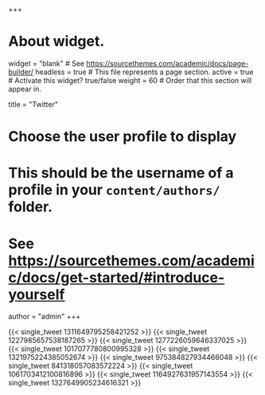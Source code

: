 +++
# About widget.
widget = "blank"  # See https://sourcethemes.com/academic/docs/page-builder/
headless = true  # This file represents a page section.
active = true  # Activate this widget? true/false
weight = 60  # Order that this section will appear in.

title = "Twitter"


# Choose the user profile to display
# This should be the username of a profile in your `content/authors/` folder.
# See https://sourcethemes.com/academic/docs/get-started/#introduce-yourself
author = "admin"
+++

<!-- <div class="twitter">
	<a class="twitter-timeline" href="https://twitter.com/SolomonMg/timelines/1360576740222001158?ref_src=twsrc%5Etfw"></a> <script async src="https://platform.twitter.com/widgets.js" charset="utf-8"></script>
</div> -->

{{< single_tweet 1311649795258421252 >}}
{{< single_tweet 1227985657538187265 >}}
{{< single_tweet 1277226059646337025 >}}
{{< single_tweet 1017077780800995328 >}}
{{< single_tweet 1321975224385052674 >}}
{{< single_tweet 975384827934466048 >}}
{{< single_tweet 841318057083572224 >}}
{{< single_tweet 1061703412100816896 >}}
{{< single_tweet 1164927631957143554 >}}
{{< single_tweet 1327649905234616321 >}}
